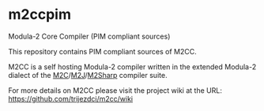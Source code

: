 # m2ccpim
Modula-2 Core Compiler (PIM compliant sources)

This repository contains PIM compliant sources of M2CC.

M2CC is a self hosting Modula-2 compiler written in the extended Modula-2 dialect of the
[M2C](https://github.com/trijezdci/m2c)/[M2J](https://github.com/m2sf/m2j)/[M2Sharp](https://github.com/m2sf/m2sharp)
compiler suite. 

For more details on M2CC please visit the project wiki at the URL: https://github.com/trijezdci/m2cc/wiki
